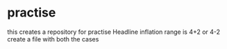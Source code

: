 # practise
this creates a repository for practise
Headline inflation range is 4+2 or 4-2
create a file with both the cases
